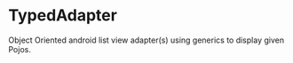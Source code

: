 TypedAdapter
============

Object Oriented android list view adapter(s) using generics to display given Pojos.
